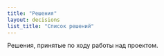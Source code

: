 ```yaml
---
title: "Решения"
layout: decisions
list_title: "Список решений"
---
```


Решения, принятые по ходу работы над проектом.
